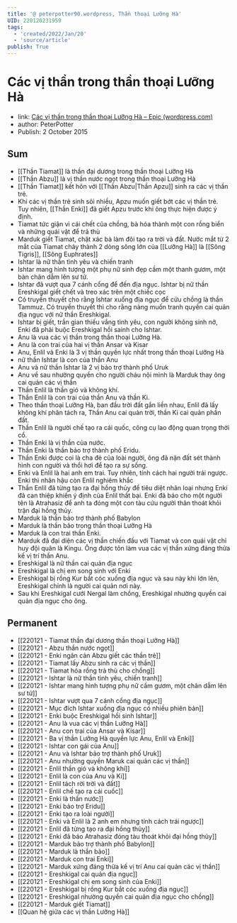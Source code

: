 ```yaml
---
title: '@ peterpotter90.wordpress, Thần thoại Lưỡng Hà'
UID: 220120231959
tags:
  - 'created/2022/Jan/20'
  - 'source/article'
publish: True
---
```

# Các vị thần trong thần thoại Lưỡng Hà
- link: [Các vị thần trong thần thoại Lưỡng Hà – Epic (wordpress.com)](https://peterpotter90.wordpress.com/2015/10/02/cac-vi-than-trong-than-thoai-luong-ha/)
- author: PeterPotter
- Publish: 2 October 2015

## Sum
- [[Thần Tiamat]] là thần đại dương trong thần thoại Lưỡng Hà
- [[Thần Abzu]] là vị thần nước ngọt trong thần thoại Lưỡng Hà
- [[Thần Tiamat]] kết hôn với [[Thần Abzu|Thần Apzu]] sinh ra các vị thần trẻ.
- Khi các vị thần trẻ sinh sôi nhiều, Apzu muốn giết bớt các vị thần trẻ. Tuy nhiên, [[Thần Enki]] đã giết Apzu trước khi ông thực hiện được ý định.
- Tiamat tức giận vì cái chết của chồng, bà hóa thành một con rồng biển và những quái vật để trả thù
- Marduk giết Tiamat, chặt xác bà làm đôi tạo ra trời và đất. Nước mắt từ 2 mắt của Tiamat chảy thành 2 dòng sông lớn của [[Lưỡng Hà]] là [[Sông Tigris]], [[Sông Euphrates]]
- Ishtar là nữ thần tình yêu và chiến tranh
- Ishtar mang hình tượng một phụ nữ sinh đẹp cầm một thanh gươm, một bàn chân dẫm lên sư tử.
- Ishtar đã vượt qua 7 cánh cổng để đến địa ngục. Ishtar bị nữ thần Ereshkigal giết chết và treo xác trên một chiếc cọc
- Có truyền thuyết cho rằng Ishtar xuống địa ngục để cứu chồng là thần Tammuz. Có truyền thuyết thì cho rằng nàng muốn tranh quyền cai quản địa ngục với nữ thần Ereshkigal.
- Ishtar bị giết, trần gian thiếu vắng tình yêu, con người không sinh nở, Enki đã phải buộc Ereshkigal hồi sainh cho Ishtar.
- Anu là vua các vị thần trong thần thoại Lưỡng Hà.
- Anu là con trai của hai vị thần Ansar và Kisar
- Anu, Enlil và Enki là 3 vị thần quyền lực nhất trong thần thoại Lưỡng Hà
- nữ thần Ishtar là con của thần Anu
- Anu và nữ thần Ishtar là 2 vị bảo trợ thành phố Uruk
- Anu về sau nhường quyền cho người cháu nội mình là Marduk thay ông cai quản các vị thần
- Thần Enlil là thần gió và không khí.
- Thần Enlil là con trai của thần Anu và thần Ki.
- Theo thần thoại Lưỡng Hà, ban đầu trời đất gắn liền nhau, Enlil đã lấy không khí phân tách ra, Thần Anu cai quản trời, thần Ki cai quản phần đất.
- Thần Enlil là người chế tạo ra cái quốc, công cụ lao động quan trọng thời cổ.
- Thần Enki là vị thần của nước. 
- Thần Enki là thần bảo trợ thành phố Eridu.
- Thần Enki được coi là cha đẻ của loài người, ông đã nặn đất sét thành hình con người và thổi hơi để tạo ra sự sống.
- Enki và Enlil là hai anh em trai. Tuy nhiên, tính cách hai người trái ngược. Enki thì nhân hậu còn Enlil nghiêm khắc
- Thần Enlil đã từng tạo ra đại hồng thủy để tiêu diệt nhân loại nhưng Enki đã can thiệp khiến ý định của Enlil thất bại. Enki đã báo cho một người tên là Atrahasiz để anh ta đóng một con tàu cứu người thân thoát khỏi trận đại hồng thủy.
- Marduk là thần bảo trợ thành phố Babylon
- Marduk là thần bão trong thần thoại Lưỡng Hà
- Marduk là con trai thần Enki.
- Marduk đã đại diện các vị thần chiến đấu với Tiamat và con quái vật chỉ huy đội quân là Kingu. Ông được tôn làm vua các vị thần xứng đáng thừa kế vị trí thần Anu.
- Ereshkigal là nữ thần cai quản địa ngục
- Ereshkigal là chị em song sinh với Enki
- Ereshkigal bị rồng Kur bắt cóc xuống địa ngục và sau này khi lớn lên, Ereshkigal chính là người cai quản nơi này.
- Sau khi Ereshkigal cưới Nergal làm chồng, Ereshkigal nhường quyền cai quản địa ngục cho ông.

## Permanent
- [[220121 - Tiamat thần đại dương thần thoại Lưỡng Hà]]
- [[220121 - Abzu thần nước ngọt]]
- [[220121 - Enki ngăn cản Abzu giết các thần trẻ]]
- [[220121 - Tiamat lấy Abzu sinh ra các vị thần]]
- [[220121 - Tiamat hóa rồng trả thù cho chồng]]
- [[220121 - Ishtar là nữ thần tình yêu, chiến tranh]]
- [[220121 - Ishtar mang hình tượng phụ nữ cầm gươm, một chân dẫm lên sư tử]]
- [[220121 - Ishtar vượt qua 7 cánh cổng địa ngục]]
- [[220121 - Mục đích Ishtar xuống địa ngục có nhiều phiên bản]]
- [[220121 - Enki buộc Ereshkigal hồi sinh Ishtar]]
- [[220121 - Anu là vua các vị thần Lưỡng Hà]]
- [[220121 - Anu con trai của Ansar và Kisar]]
- [[220121 - Ba vị thần Lưỡng Hà quyền lực Anu, Enlil và Enki]]
- [[220121 - Ishtar con gái của Anu]]
- [[220121 - Anu và Ishtar bảo trợ thành phố Uruk]]
- [[220121 - Anu nhường quyền Maruk cai quản các vị thần]]
- [[220121 - Enlil thần gió và không khí]]
- [[220121 - Enlil là con của Anu và Ki]]
- [[220121 - Enlil tách rời trời và đất]]
- [[220121 - Enlil chế tạo ra cái cuốc]]
- [[220121 - Enki là thần nước]]
- [[220121 - Enki bảo trợ Eridu]]
- [[220121 - Enki tạo ra loài người]]
- [[220121 - Enki và Enlil là 2 anh em nhưng tính cách trái ngược]]
- [[220121 - Enlil đã từng tạo ra đại hồng thủy]]
- [[220121 - Enki đã báo Atrahasiz đóng tàu thoát khỏi đại hồng thủy]]
- [[220121 - Marduk bảo trợ thành phố Babylon]]
- [[220121 - Marduk là thần bão]]
- [[220121 - Marduk con trai Enki]]
- [[220121 - Marduk xứng đáng thừa kế vị trí Anu cai quản các vị thần]]
- [[220121 - Ereshkigal cai quản địa ngục]]
- [[220121 - Ereshkigal chị em song sinh của Enki]]
- [[220121 - Ereshkigal bị rồng Kur bắt cóc xuống địa ngục]]
- [[220121 - Ereshkigal nhường quyền cai quản địa ngục cho chồng]]
- [[220121 - Marduk giết Tiamat]]
- [[Quan hệ giữa các vị thần Lưỡng Hà]]
